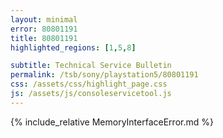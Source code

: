 ```yaml
---
layout: minimal
error: 80801191
title: 80801191
highlighted_regions: [1,5,8]

subtitle: Technical Service Bulletin
permalink: /tsb/sony/playstation5/80801191
css: /assets/css/highlight_page.css
js: /assets/js/consoleservicetool.js
---
```


{% include_relative MemoryInterfaceError.md %}
